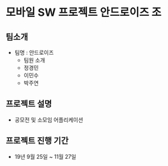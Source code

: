# 모바일 SW 프로젝트 안드로이즈 조


## 팀소개
* 팀명 : 안드로이즈
  * 팀원 소개
  * 정경민
  * 이민수
  * 박주연
    
## 프로젝트 설명
  * 공모전 및 소모임 어플리케이션
## 프로젝트 진행 기간
  * 19년 9월 25일 ~ 11월 27일
